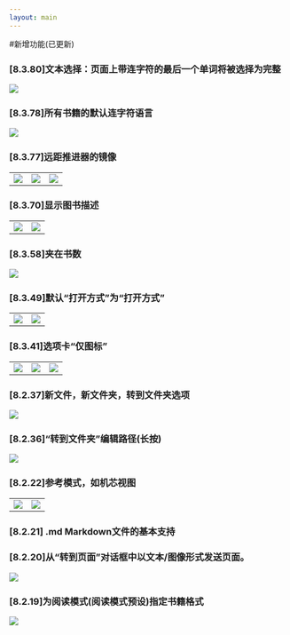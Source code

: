 ```yaml
---
layout: main
---
```


#新增功能(已更新)

### [8.3.80]文本选择：页面上带连字符的最后一个单词将被选择为完整

<img class="i" src="8.3.80.png" />

### [8.3.78]所有书籍的默认连字符语言

<img class="i" src="8.3.78.png" />

### [8.3.77]远距推进器的镜像

||||
|-|-|-|
|![](8.3.77c.jpg)|![](8.3.77a.jpg)|![](8.3.77b.jpg)|

### [8.3.70]显示图书描述

|||
|-|-|
|![](8.3.70a.jpg)|![](8.3.70b.jpg)|


### [8.3.58]夹在书数

<img class="i" src="8.3.58.jpg" />

### [8.3.49]默认“打开方式”为“打开方式”

|||
|-|-|
|![](8.3.49a.jpg)|![](8.3.49b.jpg)|


### [8.3.41]选项卡“仅图标”

||||
|-|-|-|
|![](8.3.41a.jpg)|![](8.3.41b.jpg)|![](8.3.41c.jpg)|


### [8.2.37]新文件，新文件夹，转到文件夹选项

<img class="i" src="8.2.37.jpg" />

### [8.2.36]“转到文件夹”编辑路径(长按)

<img class="i" src="8.2.36.jpg" />


### [8.2.22]参考模式，如机芯视图

|||
|-|-|
|![](8.2.22a.jpg)|![](8.2.22b.jpg)|

### [8.2.21] .md Markdown文件的基本支持

### [8.2.20]从“转到页面”对话框中以文本/图像形式发送页面。

<img class="i" src="8.2.20.jpg" />

### [8.2.19]为阅读模式(阅读模式预设)指定书籍格式

<img class="i" src="8.2.19.jpg" />
